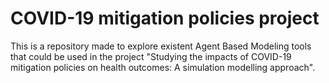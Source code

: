 # COVID-19 mitigation policies project

This is a repository made to explore existent Agent Based Modeling tools that could be used in the project "Studying the impacts of COVID-19 mitigation policies on health outcomes: A simulation modelling approach".
